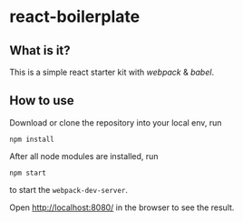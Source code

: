 # react-boilerplate

## What is it?
This is a simple react starter kit with *webpack* & *babel*.

## How to use
Download or clone the repository into your local env, run
```
npm install
```
After all node modules are installed, run
```
npm start
```
to start the `webpack-dev-server`.

Open [http://localhost:8080/](http://localhost:8080/) in the browser to see the result.

